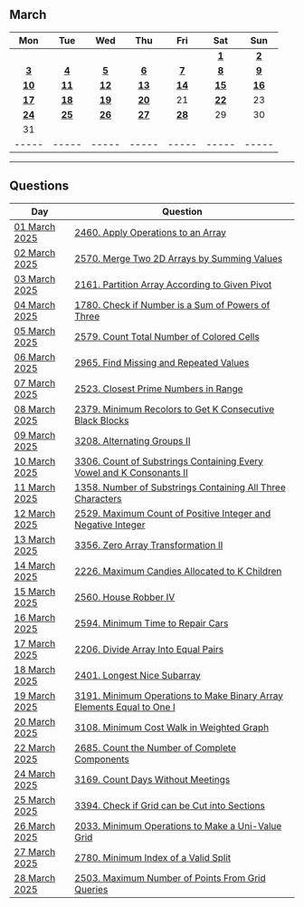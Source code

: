 March
---
| Mon | Tue | Wed | Thu | Fri | Sat | Sun |
| :---: | :---: | :---: | :---: | :---: | :---: | :---: |
|     |     |     |     |     | [**1**](01) | [**2**](02) |
| [**3**](03) | [**4**](04) | [**5**](05) | [**6**](06) | [**7**](07) | [**8**](08) | [**9**](09) |
| [**10**](10) | [**11**](11) | [**12**](12) | [**13**](13) | [**14**](14) | [**15**](15) | [**16**](16) |
| [**17**](17) | [**18**](18) | [**19**](19) | [**20**](20) | 21  | [**22**](22) | 23  |
| [**24**](24) | [**25**](25) | [**26**](26) | [**27**](27) | [**28**](28) | 29  | 30  |
| 31  |     |     |     |     |     |     |
| ----- | ----- | ----- | ----- | ----- | ----- | ----- |

---

Questions
---
| Day | Question |
| --- | --- |
| [01 March 2025](01) | [2460. Apply Operations to an Array](https://leetcode.com/problems/apply-operations-to-an-array) |
| [02 March 2025](02) | [2570. Merge Two 2D Arrays by Summing Values](https://leetcode.com/problems/merge-two-2d-arrays-by-summing-values) |
| [03 March 2025](03) | [2161. Partition Array According to Given Pivot](https://leetcode.com/problems/partition-array-according-to-given-pivot) |
| [04 March 2025](04) | [1780. Check if Number is a Sum of Powers of Three](https://leetcode.com/problems/check-if-number-is-a-sum-of-powers-of-three) |
| [05 March 2025](05) | [2579. Count Total Number of Colored Cells](https://leetcode.com/problems/count-total-number-of-colored-cells) |
| [06 March 2025](06) | [2965. Find Missing and Repeated Values](https://leetcode.com/problems/find-missing-and-repeated-values) |
| [07 March 2025](07) | [2523. Closest Prime Numbers in Range](https://leetcode.com/problems/closest-prime-numbers-in-range) |
| [08 March 2025](08) | [2379. Minimum Recolors to Get K Consecutive Black Blocks](https://leetcode.com/problems/minimum-recolors-to-get-k-consecutive-black-blocks) |
| [09 March 2025](09) | [3208. Alternating Groups II](https://leetcode.com/problems/alternating-groups-ii) |
| [10 March 2025](10) | [3306. Count of Substrings Containing Every Vowel and K Consonants II](https://leetcode.com/problems/count-of-substrings-containing-every-vowel-and-k-consonants-ii) |
| [11 March 2025](11) | [1358. Number of Substrings Containing All Three Characters](https://leetcode.com/problems/number-of-substrings-containing-all-three-characters) |
| [12 March 2025](12) | [2529. Maximum Count of Positive Integer and Negative Integer](https://leetcode.com/problems/maximum-count-of-positive-integer-and-negative-integer) |
| [13 March 2025](13) | [3356. Zero Array Transformation II](https://leetcode.com/problems/zero-array-transformation-ii) |
| [14 March 2025](14) | [2226. Maximum Candies Allocated to K Children](https://leetcode.com/problems/maximum-candies-allocated-to-k-children) |
| [15 March 2025](15) | [2560. House Robber IV](https://leetcode.com/problems/house-robber-iv) |
| [16 March 2025](16) | [2594. Minimum Time to Repair Cars](https://leetcode.com/problems/minimum-time-to-repair-cars) |
| [17 March 2025](17) | [2206. Divide Array Into Equal Pairs](https://leetcode.com/problems/divide-array-into-equal-pairs) |
| [18 March 2025](18) | [2401. Longest Nice Subarray](https://leetcode.com/problems/longest-nice-subarray) |
| [19 March 2025](19) | [3191. Minimum Operations to Make Binary Array Elements Equal to One I](https://leetcode.com/problems/minimum-operations-to-make-binary-array-elements-equal-to-one-i) |
| [20 March 2025](20) | [3108. Minimum Cost Walk in Weighted Graph](https://leetcode.com/problems/minimum-cost-walk-in-weighted-graph) |
| [22 March 2025](22) | [2685. Count the Number of Complete Components](https://leetcode.com/problems/count-the-number-of-complete-components) |
| [24 March 2025](24) | [3169. Count Days Without Meetings](https://leetcode.com/problems/count-days-without-meetings) |
| [25 March 2025](25) | [3394. Check if Grid can be Cut into Sections](https://leetcode.com/problems/check-if-grid-can-be-cut-into-sections) |
| [26 March 2025](26) | [2033. Minimum Operations to Make a Uni-Value Grid](https://leetcode.com/problems/minimum-operations-to-make-a-uni-value-grid) |
| [27 March 2025](27) | [2780. Minimum Index of a Valid Split](https://leetcode.com/problems/minimum-index-of-a-valid-split) |
| [28 March 2025](28) | [2503. Maximum Number of Points From Grid Queries](https://leetcode.com/problems/maximum-number-of-points-from-grid-queries) |
